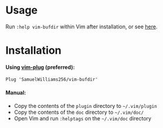 # Usage

Run `:help vim-bufdir` within Vim after installation, or see [here](https://github.com/SamuelWilliams256/vim-bufdir/blob/main/doc/vim-bufdir.txt).

# Installation

#### Using [vim-plug](https://github.com/junegunn/vim-plug) (preferred):

    Plug 'SamuelWilliams256/vim-bufdir'

#### Manual:

* Copy the contents of the `plugin` directory to `~/.vim/plugin`
* Copy the contents of the `doc` directory to `~/.vim/doc/`
* Open Vim and run `:helptags` on the `~/.vim/doc` directory
